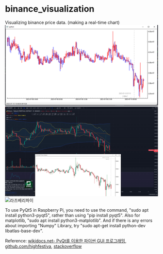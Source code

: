 # binance_visualization
Visualizing binance price data. (making a real-time chart)
![업비트 1분봉](upbit1m.png)
![바이낸스 15분봉](binance15m.png)
![라즈베리파이](rasp.png)

To use PyQt5 in Raspberry Pi, you need to use the command, "sudo apt install python3-pyqt5", rather than using "pip install pyqt5".
Also for matplotlib, "sudo apt install python3-matplotlib".
And if there is any errors about importing "Numpy" Library, try "sudo apt-get install python-dev libatlas-base-dev".

Reference: [wikidocs.net- PyQt를 이용한 파이썬 GUI 프로그래밍](https://wikidocs.net/160261), [github.com/highfestiva](https://github.com/highfestiva/finplot/blob/master/finplot/examples/bitmex-ws.py), [stackoverflow](https://stackoverflow.com/)

